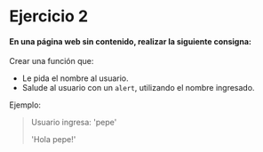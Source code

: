 # Ejercicio 2

#### En una página web sin contenido, realizar la siguiente consigna:

Crear una función que:

- Le pida el nombre al usuario.
- Salude al usuario con un ``alert``, utilizando el nombre ingresado.

Ejemplo:

> Usuario ingresa: 'pepe'
>
> 'Hola pepe!'